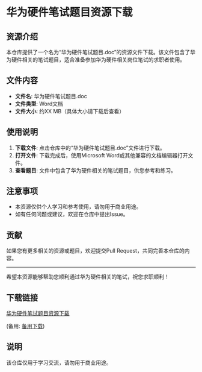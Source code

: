 # 华为硬件笔试题目资源下载

## 资源介绍

本仓库提供了一个名为“华为硬件笔试题目.doc”的资源文件下载。该文件包含了华为硬件相关的笔试题目，适合准备参加华为硬件相关岗位笔试的求职者使用。

## 文件内容

- **文件名**: 华为硬件笔试题目.doc
- **文件类型**: Word文档
- **文件大小**: 约XX MB（具体大小请下载后查看）

## 使用说明

1. **下载文件**: 点击仓库中的“华为硬件笔试题目.doc”文件进行下载。
2. **打开文件**: 下载完成后，使用Microsoft Word或其他兼容的文档编辑器打开文件。
3. **查看题目**: 文件中包含了华为硬件相关的笔试题目，供您参考和练习。

## 注意事项

- 本资源仅供个人学习和参考使用，请勿用于商业用途。
- 如有任何问题或建议，欢迎在仓库中提出Issue。

## 贡献

如果您有更多相关的资源或题目，欢迎提交Pull Request，共同完善本仓库的内容。

---

希望本资源能够帮助您顺利通过华为硬件相关的笔试，祝您求职顺利！

## 下载链接
[华为硬件笔试题目资源下载](https://pan.quark.cn/s/e2578a44789c) 

(备用: [备用下载](https://pan.baidu.com/s/1W8za4jm47a7vMa7izN8yLg?pwd=1234))

## 说明

该仓库仅用于学习交流，请勿用于商业用途。
